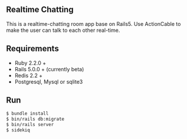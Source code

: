 ## Realtime Chatting
This is a realtime-chatting room app base on Rails5. Use ActionCable to
make the user can talk to each other real-time.

## Requirements
* Ruby 2.2.0 +
* Rails 5.0.0 + (currently beta)
* Redis 2.2 +
* Postgresql, Mysql or sqlite3

## Run
```sh
$ bundle install
$ bin/rails db:migrate
$ bin/rails server
$ sidekiq
```
